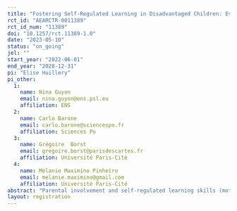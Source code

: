 ```yaml
---
title: "Fostering Self-Regulated Learning in Disadvantaged Children: Evidence from a Parenting Experiment"
rct_id: "AEARCTR-0011389"
rct_id_num: "11389"
doi: "10.1257/rct.11389-1.0"
date: "2023-05-10"
status: "on_going"
jel: ""
start_year: "2022-06-01"
end_year: "2028-12-31"
pi: "Elise Huillery"
pi_other:
  1:
    name: Nina Guyon
    email: nina.guyon@ens.psl.eu
    affiliation: ENS
  2:
    name: Carlo Barone
    email: carlo.barone@sciencespo.fr
    affiliation: Sciences Po
  3:
    name: Grégoire  Borst
    email: gregoire.borst@parisdescartes.fr
    affiliation: Université Paris-Cité
  4:
    name: Mélanie Maximino Pinheiro
    email: melanie.maximino@gmail.com
    affiliation: Université Paris-Cité
abstract: "Parental involvement and self-regulated learning skills (motivation, self-control, and metacognitive skills) are fundamental for children’s development and their success at school. However, socially disadvantaged parents may underestimate their potential contribution to their children’s success. Their parenting skills may also differ in terms of how well they manage to improve self-regulated learning skills. Therefore, in this study, researchers investigate the impact of an intervention for first graders’ parents in Priority Education schools to help them support their child in her schooling. Parents will receive text messages with links to videos providing parents with information and guidance on how they can foster their child’s self-regulated learning skills. The goal of this study is to provide empirical evidence on how parental attitudes may affect children’s academic learning through improvement in self-regulated learning skills."
layout: registration
---
```


